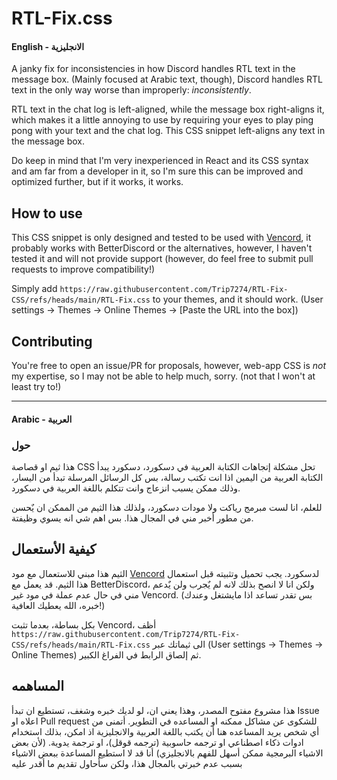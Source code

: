 # RTL-Fix.css
#### English  - الانجليزية
A janky fix for inconsistencies in how Discord handles RTL text in the message box. (Mainly focused at Arabic text, though),
Discord handles RTL text in the only way worse than improperly: *inconsistently*.

RTL text in the chat log is left-aligned, while the message box right-aligns it, which makes it a little annoying to use by requiring your eyes to play ping pong with your text and the chat log. This CSS snippet left-aligns any text in the message box.

Do keep in mind that I'm very inexperienced in React and its CSS syntax and am far from a developer in it, so I'm sure this can be improved and optimized further, but if it works, it works.

## How to use
This CSS snippet is only designed and tested to be used with [Vencord](https://vencord.dev/download/), it probably works with BetterDiscord or the alternatives, however, I haven't tested it and will not provide support (however, do feel free to submit pull requests to improve compatibility!)

Simply add `https://raw.githubusercontent.com/Trip7274/RTL-Fix-CSS/refs/heads/main/RTL-Fix.css` to your themes, and it should work. (User settings -> Themes -> Online Themes -> \[Paste the URL into the box\])

## Contributing
You're free to open an issue/PR for proposals, however, web-app CSS is *not* my expertise, so I may not be able to help much, sorry. (not that I won't at least try to!)

----
#### Arabic  -  العربية
### حول
هذا ثيم او قصاصة CSS تحل مشكلة إتجاهات الكتابة العربية في دسكورد، دسكورد يبدأ الكتابة العربية من اليمين اذا انت تكتب رسالة، بس كل الرسائل المرسلة تبدأ من اليسار، وذلك ممكن يسبب انزعاج وانت تتكلم باللغة العربية في دسكورد.

للعلم، انا لست مبرمج رياكت ولا مودات دسكورد، ولذلك هذا الثيم من الممكن ان يٌحسن من مطور أخبر مني في المجال هذا. بس اهم شي انه يسوي وظيفتة.

## كيفية الأستعمال
الثيم هذا مبني للاستعمال مع مود [Vencord](https://vencord.dev/download/) لدسكورد. يجب تحميل وتثبيته قبل استعمال هذا الثيم. قد يعمل مع BetterDiscord، ولكن انا لا انصح بذلك لانه لم يٌجرب ولن يٌدعم مني في حال عدم عملة في مود غير Vencord. (بس تقدر تساعد اذا مايشتغل وعندك خبره، الله يعطيك العافية!)

بكل بساطة، بعدما تثبت Vencord، أظف `https://raw.githubusercontent.com/Trip7274/RTL-Fix-CSS/refs/heads/main/RTL-Fix.css` الى ثيماتك عبر (User settings -> Themes -> Online Themes) ثم إلصاق الرابط في الفراغ الكبير.

## المساهمه
هذا مشروع مفتوح المصدر، وهذا يعني ان، لو لديك خبره وشغف، تستطيع ان تبدأ Issue اعلاه او Pull request للشكوى عن مشاكل ممكنه او المساعده في التطوير.
أتمنى من أي شخص يريد المساعده هنا أن يكتب باللغة العربية والانجليزية اذ امكن، بذلك استخدام ادوات ذكاء اصطناعي او ترجمه حاسوبية (ترجمه قوقل)، او ترجمة يدوية. (لأن بعض الاشياء البرمجية ممكن أسهل للفهم بالانجليزي)
أنا قد لا استطيع المساعدة ببعض الاشياء بسبب عدم خبرتي بالمجال هذا، ولكن سأحاول تقديم ما أقدر عليه
